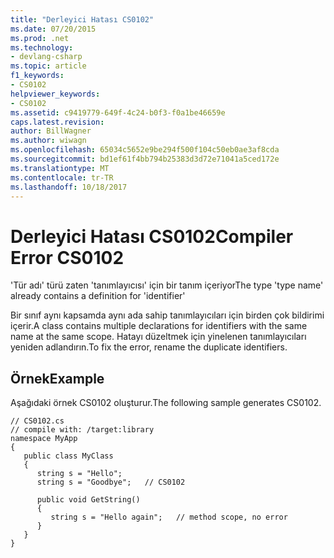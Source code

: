 ```yaml
---
title: "Derleyici Hatası CS0102"
ms.date: 07/20/2015
ms.prod: .net
ms.technology:
- devlang-csharp
ms.topic: article
f1_keywords:
- CS0102
helpviewer_keywords:
- CS0102
ms.assetid: c9419779-649f-4c24-b0f3-f0a1be46659e
caps.latest.revision: 
author: BillWagner
ms.author: wiwagn
ms.openlocfilehash: 65034c5652e9be294f500f104c50eb0ae3af8cda
ms.sourcegitcommit: bd1ef61f4bb794b25383d3d72e71041a5ced172e
ms.translationtype: MT
ms.contentlocale: tr-TR
ms.lasthandoff: 10/18/2017
---
```

# <a name="compiler-error-cs0102"></a><span data-ttu-id="13cd5-102">Derleyici Hatası CS0102</span><span class="sxs-lookup"><span data-stu-id="13cd5-102">Compiler Error CS0102</span></span>
<span data-ttu-id="13cd5-103">'Tür adı' türü zaten 'tanımlayıcısı' için bir tanım içeriyor</span><span class="sxs-lookup"><span data-stu-id="13cd5-103">The type 'type name' already contains a definition for 'identifier'</span></span>  
  
 <span data-ttu-id="13cd5-104">Bir sınıf aynı kapsamda aynı ada sahip tanımlayıcıları için birden çok bildirimi içerir.</span><span class="sxs-lookup"><span data-stu-id="13cd5-104">A class contains multiple declarations for identifiers with the same name at the same scope.</span></span> <span data-ttu-id="13cd5-105">Hatayı düzeltmek için yinelenen tanımlayıcıları yeniden adlandırın.</span><span class="sxs-lookup"><span data-stu-id="13cd5-105">To fix the error, rename the duplicate identifiers.</span></span>  
  
## <a name="example"></a><span data-ttu-id="13cd5-106">Örnek</span><span class="sxs-lookup"><span data-stu-id="13cd5-106">Example</span></span>  
 <span data-ttu-id="13cd5-107">Aşağıdaki örnek CS0102 oluşturur.</span><span class="sxs-lookup"><span data-stu-id="13cd5-107">The following sample generates CS0102.</span></span>  
  
```  
// CS0102.cs  
// compile with: /target:library  
namespace MyApp  
{  
   public class MyClass  
   {  
      string s = "Hello";  
      string s = "Goodbye";   // CS0102  
  
      public void GetString()  
      {  
         string s = "Hello again";   // method scope, no error  
      }  
   }  
}  
```
